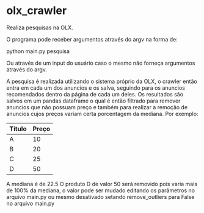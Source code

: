 # olx_crawler
Realiza pesquisas na OLX.

O programa pode receber argumentos através do argv na forma de:

python main.py pesquisa

Ou através de um input do usuário caso o mesmo não forneça argumentos através do argv.

A pesquisa é realizada utilizando o sistema próprio da OLX, o crawler então entra em cada um dos anuncios e os salva, seguindo para os anuncios recomendados dentro da página de cada um deles. Os resultados são salvos em um pandas dataframe o qual é então filtrado para remover anuncios que não possuam preço e também para realizar a remoção de anuncios cujos preços variam certa porcentagem da mediana. Por exemplo:

Título | Preço
-------|------
A      | 10
B      | 20
C      | 25
D      | 50

A mediana é de 22.5
O produto D de valor 50 será removido pois varia mais de 100% da mediana, o valor pode ser mudado editando os parâmetros no arquivo main.py ou mesmo desativado setando remove_outliers para False no arquivo main.py

